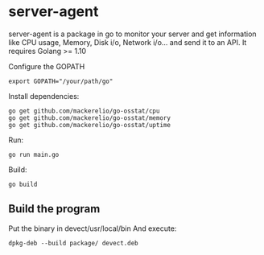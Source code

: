 # server-agent

server-agent is a package in go to monitor your server and get information like CPU usage, Memory, Disk i/o, Network i/o... and send it to an API. It requires Golang >= 1.10


Configure the GOPATH
```
export GOPATH="/your/path/go"
```

Install dependencies:
```
go get github.com/mackerelio/go-osstat/cpu
go get github.com/mackerelio/go-osstat/memory
go get github.com/mackerelio/go-osstat/uptime
```

Run:
```
go run main.go
```

Build:
```
go build
```




## Build the program

Put the binary in devect/usr/local/bin
And execute:

```
dpkg-deb --build package/ devect.deb
```
